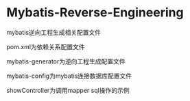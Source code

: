 # Mybatis-Reverse-Engineering
mybatis逆向工程生成相关配置文件

pom.xml为依赖关系配置文件

mybatis-generator为逆向工程生成配置文件

mybatis-config为mybatis连接数据库配置文件

showController为调用mapper sql操作的示例
